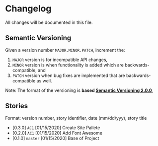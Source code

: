# Changelog

All changes will be documented in this file.

## Semantic Versioning

Given a version number `MAJOR.MINOR.PATCH`, increment the:

 1. `MAJOR` version is for incompatible API changes,
 2. `MINOR` version is when functionality is added which are backwards-compatible, and
 3. `PATCH` version when bug fixes are implemented that are backwards-compatible as well.

Note: The format of the versioning is **based [Semantic Versioning 2.0.0](https://semver.org/)**,

## Stories
Format: version number, story identifier, date (mm/dd/yyy), story title

- [0.3.0] ``AC1`` [01/15/2020] Create Site Pallete
- [0.2.0] ``AC1`` [01/15/2020] Add Font Awesome
- [0.1.0] ``master`` [01/15/2020] Base of Project